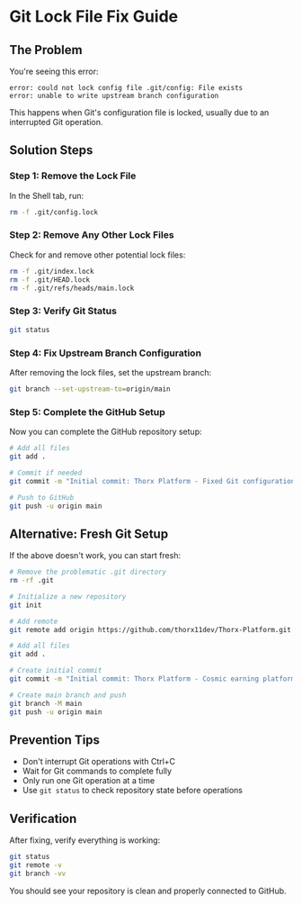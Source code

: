 # Git Lock File Fix Guide

## The Problem
You're seeing this error:
```
error: could not lock config file .git/config: File exists
error: unable to write upstream branch configuration
```

This happens when Git's configuration file is locked, usually due to an interrupted Git operation.

## Solution Steps

### Step 1: Remove the Lock File
In the Shell tab, run:
```bash
rm -f .git/config.lock
```

### Step 2: Remove Any Other Lock Files
Check for and remove other potential lock files:
```bash
rm -f .git/index.lock
rm -f .git/HEAD.lock
rm -f .git/refs/heads/main.lock
```

### Step 3: Verify Git Status
```bash
git status
```

### Step 4: Fix Upstream Branch Configuration
After removing the lock files, set the upstream branch:
```bash
git branch --set-upstream-to=origin/main
```

### Step 5: Complete the GitHub Setup
Now you can complete the GitHub repository setup:
```bash
# Add all files
git add .

# Commit if needed
git commit -m "Initial commit: Thorx Platform - Fixed Git configuration"

# Push to GitHub
git push -u origin main
```

## Alternative: Fresh Git Setup
If the above doesn't work, you can start fresh:

```bash
# Remove the problematic .git directory
rm -rf .git

# Initialize a new repository
git init

# Add remote
git remote add origin https://github.com/thorx11dev/Thorx-Platform.git

# Add all files
git add .

# Create initial commit
git commit -m "Initial commit: Thorx Platform - Cosmic earning platform"

# Create main branch and push
git branch -M main
git push -u origin main
```

## Prevention Tips
- Don't interrupt Git operations with Ctrl+C
- Wait for Git commands to complete fully
- Only run one Git operation at a time
- Use `git status` to check repository state before operations

## Verification
After fixing, verify everything is working:
```bash
git status
git remote -v
git branch -vv
```

You should see your repository is clean and properly connected to GitHub.